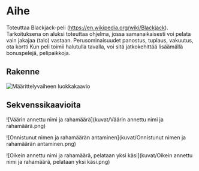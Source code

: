Aihe
====
 Toteuttaa Blackjack-peli (https://en.wikipedia.org/wiki/Blackjack).
Tarkoituksena on aluksi toteuttaa ohjelma, jossa samanaikaisesti voi pelata vain
jakajaa (talo) vastaan. Perusominaisuudet panostus, tuplaus, vakuutus, ota kortti
Kun peli toimii halutulla tavalla, voi sitä jatkokehittää lisäämällä bonuspelejä,
pelipaikkoja.


Rakenne
-------

![Määrittelyvaiheen luokkakaavio](kuvat/LuokkakaavioX.png)


Sekvenssikaavioita
------------------
![Väärin annettu nimi ja rahamäärä](kuvat/Väärin annettu nimi ja rahamäärä.png)

![Onnistunut nimen ja rahamäärän antaminen](kuvat/Onnistunut nimen ja rahamäärän antaminen.png)

![Oikein annettu nimi ja rahamäärä, pelataan yksi käsi](kuvat/Oikein annettu nimi ja rahamäärä, pelataan yksi käsi.png)


